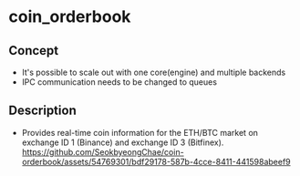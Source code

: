 # coin_orderbook

## Concept
+ It's possible to scale out with one core(engine) and multiple backends
+ IPC communication needs to be changed to queues

## Description
+ Provides real-time coin information for the ETH/BTC market on exchange ID 1 (Binance) and exchange ID 3 (Bitfinex).
https://github.com/SeokbyeongChae/coin-orderbook/assets/54769301/bdf29178-587b-4cce-8411-441598abeef9

